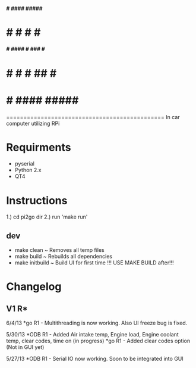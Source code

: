 ####   #  ####  #####    ####
#   #        #  #       #    #
####   #  ####  #  ###  #    #
#      #  #     #   ##  #    #
#      #  ####  #####    ####
==============================================
In car computer utilizing RPi


Requirments
==============================================
- pyserial
- Python 2.x
- QT4

Instructions
==============================================
1.) cd pi2go dir
2.) run 'make run'

dev
-----
- make clean        ~ Removes all temp files
- make build        ~ Rebuilds all dependencies 
- make initbuild    ~ Build UI for first time !!! USE MAKE BUILD after!!!

Changelog
==============================================
V1 R*
---------------
6/4/13
*go R1 - Multithreading is now working. Also UI freeze bug is fixed.

5/30/13
*ODB R1 - Added Air intake temp, Engine load, Engine coolant temp, clear codes, time on (in progress)
*go R1	- Added clear codes option (Not in GUI yet)

5/27/13
*ODB R1 - Serial IO now working. Soon to be integrated into GUI
